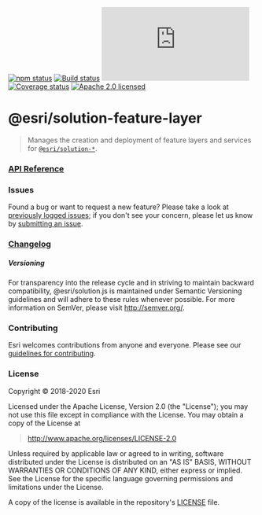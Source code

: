 [![npm status][npm-img]][npm-url]
[![Build status][travis-img]][travis-url]
[![gzip bundle size][gzip-img]][npm-url]
[![Coverage status][coverage-img]][coverage-url]
[![Apache 2.0 licensed][license-img]][license-url]

[npm-img]: https://img.shields.io/npm/v/@esri/solution-feature-layer.svg?style=round-square&color=blue
[npm-url]: https://www.npmjs.com/package/@esri/solution-feature-layer
[travis-img]: https://img.shields.io/travis/com/Esri/solution.js/develop.svg
[travis-url]: https://travis-ci.org/Esri/solution.js
[gzip-img]: https://img.badgesize.io/https://unpkg.com/@esri/solution-feature-layer/dist/esm/index.js?compression=gzip
[coverage-img]: https://coveralls.io/repos/github/Esri/solution.js/badge.svg
[coverage-url]: https://coveralls.io/github/Esri/solution.js
[license-img]: https://img.shields.io/badge/license-Apache%202.0-blue.svg
[license-url]: #license

# @esri/solution-feature-layer

> Manages the creation and deployment of feature layers and services for [`@esri/solution-*`](https://github.com/Esri/solution.js).

### [API Reference](https://esri.github.io/solution.js/api/feature-layer/)

### Issues

Found a bug or want to request a new feature? Please take a look at [previously logged issues](https://github.com/Esri/solution.js/issues); if you don't see your concern, please let us know by [submitting an issue](https://github.com/Esri/solution.js/issues/new).

### [Changelog](https://github.com/Esri/solution.js/blob/develop/CHANGELOG.md)

##### Versioning

For transparency into the release cycle and in striving to maintain backward compatibility, @esri/solution.js is maintained under Semantic Versioning guidelines and will adhere to these rules whenever possible. For more information on SemVer, please visit <http://semver.org/>.

### Contributing

Esri welcomes contributions from anyone and everyone. Please see our [guidelines for contributing](CONTRIBUTING.md).

### License

Copyright &copy; 2018-2020 Esri

Licensed under the Apache License, Version 2.0 (the "License");
you may not use this file except in compliance with the License.
You may obtain a copy of the License at

> http://www.apache.org/licenses/LICENSE-2.0

Unless required by applicable law or agreed to in writing, software
distributed under the License is distributed on an "AS IS" BASIS,
WITHOUT WARRANTIES OR CONDITIONS OF ANY KIND, either express or implied.
See the License for the specific language governing permissions and
limitations under the License.

A copy of the license is available in the repository's [LICENSE](./LICENSE) file.
